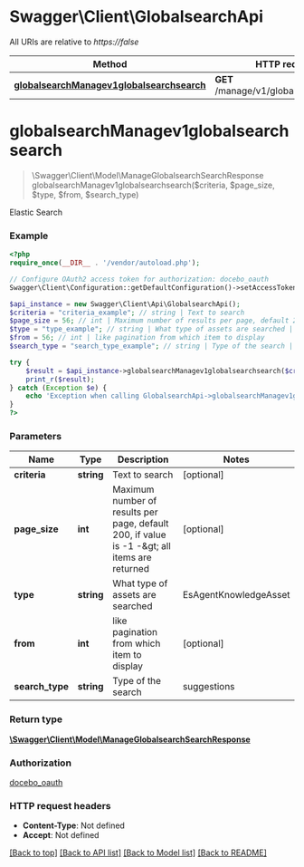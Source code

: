 # Swagger\Client\GlobalsearchApi

All URIs are relative to *https://false*

Method | HTTP request | Description
------------- | ------------- | -------------
[**globalsearchManagev1globalsearchsearch**](GlobalsearchApi.md#globalsearchManagev1globalsearchsearch) | **GET** /manage/v1/globalsearch/search | Elastic Search


# **globalsearchManagev1globalsearchsearch**
> \Swagger\Client\Model\ManageGlobalsearchSearchResponse globalsearchManagev1globalsearchsearch($criteria, $page_size, $type, $from, $search_type)

Elastic Search



### Example
```php
<?php
require_once(__DIR__ . '/vendor/autoload.php');

// Configure OAuth2 access token for authorization: docebo_oauth
Swagger\Client\Configuration::getDefaultConfiguration()->setAccessToken('YOUR_ACCESS_TOKEN');

$api_instance = new Swagger\Client\Api\GlobalsearchApi();
$criteria = "criteria_example"; // string | Text to search
$page_size = 56; // int | Maximum number of results per page, default 200, if value is -1 -&gt; all items are returned
$type = "type_example"; // string | What type of assets are searched | EsAgentKnowledgeAsset | EsAgentCourse | EsAgentLo | EsAgentPlan | EsAgentQandA | all
$from = 56; // int | like pagination from which item to display
$search_type = "search_type_example"; // string | Type of the search | suggestions | results

try {
    $result = $api_instance->globalsearchManagev1globalsearchsearch($criteria, $page_size, $type, $from, $search_type);
    print_r($result);
} catch (Exception $e) {
    echo 'Exception when calling GlobalsearchApi->globalsearchManagev1globalsearchsearch: ', $e->getMessage(), PHP_EOL;
}
?>
```

### Parameters

Name | Type | Description  | Notes
------------- | ------------- | ------------- | -------------
 **criteria** | **string**| Text to search | [optional]
 **page_size** | **int**| Maximum number of results per page, default 200, if value is -1 -&amp;gt; all items are returned | [optional]
 **type** | **string**| What type of assets are searched | EsAgentKnowledgeAsset | EsAgentCourse | EsAgentLo | EsAgentPlan | EsAgentQandA | all | [optional]
 **from** | **int**| like pagination from which item to display | [optional]
 **search_type** | **string**| Type of the search | suggestions | results | [optional]

### Return type

[**\Swagger\Client\Model\ManageGlobalsearchSearchResponse**](../Model/ManageGlobalsearchSearchResponse.md)

### Authorization

[docebo_oauth](../../README.md#docebo_oauth)

### HTTP request headers

 - **Content-Type**: Not defined
 - **Accept**: Not defined

[[Back to top]](#) [[Back to API list]](../../README.md#documentation-for-api-endpoints) [[Back to Model list]](../../README.md#documentation-for-models) [[Back to README]](../../README.md)

